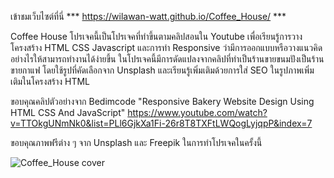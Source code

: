 เข้าชมเว็บไซต์ที่นี่ *** https://wilawan-watt.github.io/Coffee_House/ ***

Coffee House โปรเจคนี้เป็นโปรเจคที่ทำขึ้นตามคลิปสอนใน Youtube เพื่อเรียนรู้การวางโครงสร้าง HTML CSS Javascript และการทำ Responsive ว่ามีการออกแบบหรือวางแนวคิดอย่างไรให้สามารถทำงานได้ง่ายขึ้น
ในโปรเจคนี้มีการดัดแปลงจากคลิปที่ทำเป็นร้านขายขนมปังเป็นร้านขายกาแฟ โดยใช้รูปที่คัดเลือกจาก Unsplash และเรียนรู้เพิ่มเติมด้วยการใส่ SEO ในรูปภาพเพิ่มเติมในโครงสร้าง HTML 

ขอบคุณคลิปตัวอย่างจาก Bedimcode "Responsive Bakery Website Design Using HTML CSS And JavaScript" 
https://www.youtube.com/watch?v=TTOkgUNmNk0&list=PLl6GjkXa1Fi-26r8T8TXFtLWQogLyjqpP&index=7

ขอบคุณภาพฟรีต่าง ๆ จาก Unsplash และ Freepik ในการทำโปรเจคในครั้งนี้


![Coffee_House cover](https://github.com/user-attachments/assets/2915bd30-65a8-4ca0-bdc4-42d2be2f368a)
